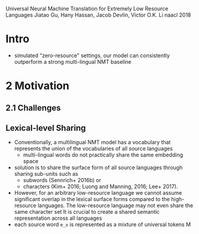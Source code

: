 Universal Neural Machine Translation for Extremely Low Resource Languages
Jiatao Gu, Hany Hassan, Jacob Devlin, Victor O.K. Li
naacl 2018 

# Intro

* simulated “zero-resource" settings, our model can 
  consistently outperform a strong multi-lingual NMT baseline

# 2 Motivation

## 2.1 Challenges

## Lexical-level Sharing 

* Conventionally, a multilingual NMT model has a vocabulary that represents the
  union of the vocabularies of all source languages
  * multi-lingual words do not practically share the same embedding space 
* solution is to share the surface form of all source languages through sharing
  sub-units such as 
  * subwords (Sennrich+ 2016b) or 
  * characters (Kim+ 2016; Luong and Manning, 2016; Lee+ 2017).
* However, for an arbitrary low-resource language we cannot assume significant
  overlap in the lexical surface forms compared to the high-resource languages.
  The low-resource language may not even share the same character set 
  It is crucial to create a shared semantic representation across all languages
* each source word `e_x` is represented as a mixture of universal tokens M
